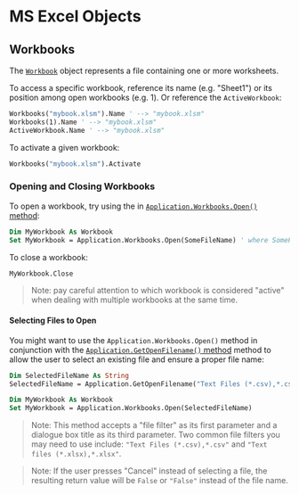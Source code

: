 # MS Excel Objects

## Workbooks

The [`Workbook`](https://msdn.microsoft.com/en-us/vba/excel-vba/articles/workbook-object-excel) object represents a file containing one or more worksheets.

To access a specific workbook, reference its name (e.g. "Sheet1") or its position among open workbooks (e.g. 1). Or reference the `ActiveWorkbook`:

```vb
Workbooks("mybook.xlsm").Name ' --> "mybook.xlsm"
Workbooks(1).Name ' --> "mybook.xlsm"
ActiveWorkbook.Name ' --> "mybook.xlsm"
```

To activate a given workbook:

```vb
Workbooks("mybook.xlsm").Activate
```

### Opening and Closing Workbooks

To open a workbook, try using the in [`Application.Workbooks.Open()` method](https://msdn.microsoft.com/en-us/vba/excel-vba/articles/workbooks-open-method-excel):

```vb
Dim MyWorkbook As Workbook
Set MyWorkbook = Application.Workbooks.Open(SomeFileName) ' where SomeFileName is the path of a local file openable by MS Excel
```

To close a workbook:

```vb
MyWorkbook.Close
```

> Note: pay careful attention to which workbook is considered "active" when dealing with multiple workbooks at the same time.

#### Selecting Files to Open

You might want to use the `Application.Workbooks.Open()` method in conjunction with the [`Application.GetOpenFilename()` method](https://msdn.microsoft.com/en-us/vba/excel-vba/articles/application-getopenfilename-method-excel) method to allow the user to select an existing file and ensure a proper file name:

```vb
Dim SelectedFileName As String
SelectedFileName = Application.GetOpenFilename("Text Files (*.csv),*.csv", , "Please select a CSV file representing monthly sales data...")

Dim MyWorkbook As Workbook
Set MyWorkbook = Application.Workbooks.Open(SelectedFileName)
```

> Note: This method accepts a "file filter" as its first parameter and a dialogue box title as its third parameter. Two common file filters you may need to use include: `"Text Files (*.csv),*.csv"` and `"Text files (*.xlsx),*.xlsx"`.

> Note: If the user presses "Cancel" instead of selecting a file, the resulting return value will be `False` or `"False"` instead of the file name.
